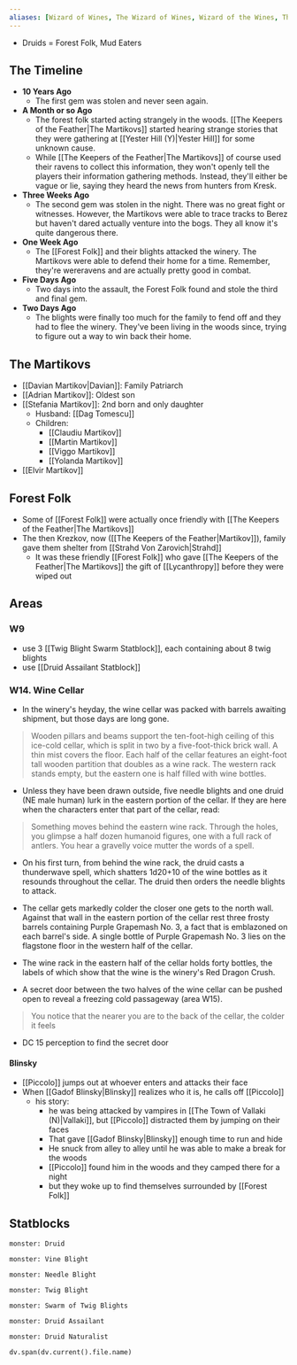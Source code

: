 ```yaml
---
aliases: [Wizard of Wines, The Wizard of Wines, Wizard of the Wines, The Winery, Winary, WoW]
---
```


- Druids = Forest Folk, Mud Eaters

## The Timeline
- **10 Years Ago**
    - The first gem was stolen and never seen again.
- **A Month or so Ago**
    - The forest folk started acting strangely in the woods. [[The Keepers of the Feather|The Martikovs]] started hearing strange stories that they were gathering at [[Yester Hill (Y)|Yester Hill]] for some unknown cause.
    - While [[The Keepers of the Feather|The Martikovs]] of course used their ravens to collect this information, they won't openly tell the players their information gathering methods. Instead, they'll either be vague or lie, saying they heard the news from hunters from Kresk.
- **Three Weeks Ago**
    - The second gem was stolen in the night. There was no great fight or witnesses. However, the Martikovs were able to trace tracks to Berez but haven't dared actually venture into the bogs. They all know it's quite dangerous there.
- **One Week Ago**
    - The [[Forest Folk]] and their blights attacked the winery. The Martikovs were able to defend their home for a time. Remember, they're wereravens and are actually pretty good in combat.
- **Five Days Ago**
    - Two days into the assault, the Forest Folk found and stole the third and final gem.
- **Two Days Ago**
    - The blights were finally too much for the family to fend off and they had to flee the winery. They've been living in the woods since, trying to figure out a way to win back their home.

## The Martikovs
- [[Davian Martikov|Davian]]: Family Patriarch
- [[Adrian Martikov]]: Oldest son
- [[Stefania Martikov]]: 2nd born and only daughter
	- Husband: [[Dag Tomescu]]
	 - Children:
		 - [[Claudiu Martikov]]
		 - [[Martin Martikov]]
		 - [[Viggo Martikov]]
		 - [[Yolanda Martikov]]
- [[Elvir Martikov]]

## Forest Folk
- Some of [[Forest Folk]] were actually once friendly with [[The Keepers of the Feather|The Martikovs]]
- The then Krezkov, now ([[The Keepers of the Feather|Martikov]]), family gave them shelter from [[Strahd Von Zarovich|Strahd]] 
	- It was these friendly [[Forest Folk]] who gave [[The Keepers of the Feather|The Martikovs]] the gift of [[Lycanthropy]] before they were wiped out


## Areas
### W9
- use 3 [[Twig Blight Swarm Statblock]], each containing about 8 twig blights
- use [[Druid Assailant Statblock]]

### W14. Wine Cellar
- In the winery's heyday, the wine cellar was packed with barrels awaiting shipment, but those days are long gone.

>Wooden pillars and beams support the ten-foot-high ceiling of this ice-cold cellar, which is split in two by a five-foot-thick brick wall. A thin mist covers the floor. Each half of the cellar features an eight-foot tall wooden partition that doubles as a wine rack. The western rack stands empty, but the eastern one is half filled with wine bottles.

- Unless they have been drawn outside, five needle blights and one druid (NE male human) lurk in the eastern portion of the cellar. If they are here when the characters enter that part of the cellar, read:

>Something moves behind the eastern wine rack. Through the holes, you glimpse a half dozen humanoid figures, one with a full rack of antlers. You hear a gravelly voice mutter the words of a spell.

- On his first turn, from behind the wine rack, the druid casts a thunderwave spell, which shatters 1d20+10 of the wine bottles as it resounds throughout the cellar. The druid then orders the needle blights to attack.

- The cellar gets markedly colder the closer one gets to the north wall. Against that wall in the eastern portion of the cellar rest three frosty barrels containing Purple Grapemash No. 3, a fact that is emblazoned on each barrel's side. A single bottle of Purple Grapemash No. 3 lies on the flagstone floor in the western half of the cellar.

- The wine rack in the eastern half of the cellar holds forty bottles, the labels of which show that the wine is the winery's Red Dragon Crush.

- A secret door between the two halves of the wine cellar can be pushed open to reveal a freezing cold passageway (area W15).

>You notice that the nearer you are to the back of the cellar, the colder it feels

- DC 15 perception to find the secret door

#### Blinsky
- [[Piccolo]] jumps out at whoever enters and attacks their face
- When [[Gadof Blinsky|Blinsky]] realizes who it is, he calls off [[Piccolo]]
	- his story:
		- he was being attacked by vampires in [[The Town of Vallaki (N)|Vallaki]], but [[Piccolo]] distracted them by jumping on their faces
		- That gave [[Gadof Blinsky|Blinsky]] enough time to run and hide
		- He snuck from alley to alley until he was able to make a break for the woods
		- [[Piccolo]] found him in the woods and they camped there for a night
		- but they woke up to find themselves surrounded by [[Forest Folk]]

## Statblocks

```statblock
monster: Druid
```
```statblock
monster: Vine Blight
```

```statblock
monster: Needle Blight
```

```statblock
monster: Twig Blight
```

```statblock
monster: Swarm of Twig Blights
```

```statblock
monster: Druid Assailant
```


```statblock
monster: Druid Naturalist
```

```dataviewjs
dv.span(dv.current().file.name)
```